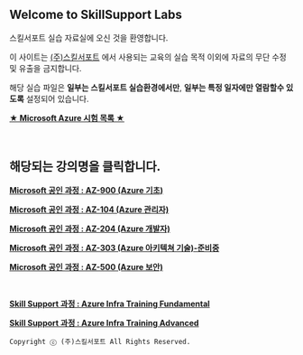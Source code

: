 ## Welcome to SkillSupport Labs

스킬서포트 실습 자료실에 오신 것을 환영합니다.

이 사이트는 [(주)스킬서포트](http://www.skillsupport.co.kr) 에서 사용되는 교육의 실습 목적 이외에 자료의 무단 수정 및 유출을 금지합니다.

해당 실습 파일은 **일부는 스킬서포트 실습환경에서만**, **일부는 특정 일자에만 열람할수 있도록** 설정되어 있습니다.

[**★ Microsoft Azure 시험 목록 ★**](http://gitlab.skillsupport.co.kr/Azure/warehouse)


<br>

## 해당되는 강의명을 클릭합니다.

[**Microsoft 공인 과정 : AZ-900 (Azure 기초)**](http://gitlab.skillsupport.co.kr/Azure/az-900)

[**Microsoft 공인 과정 : AZ-104 (Azure 관리자)**](http://gitlab.skillsupport.co.kr/azure-role-based-2020/az-104-ko)

[**Microsoft 공인 과정 : AZ-204 (Azure 개발자)**](http://gitlab.skillsupport.co.kr/azure-role-based-2020/az-204-ko)

[**Microsoft 공인 과정 : AZ-303 (Azure 아키텍쳐 기술)-준비중**](http://gitlab.skillsupport.co.kr/azure-role-based-2020/az-303-ko)

[**Microsoft 공인 과정 : AZ-500 (Azure 보안)**](http://gitlab.skillsupport.co.kr/azure-role-based-2020/az-500-ko)

<br>

[**Skill Support 과정 : Azure Infra Training Fundamental**](http://gitlab.skillsupport.co.kr/azure-skillsupport-class-2020/ss-azure-infra-basic)

[**Skill Support 과정 : Azure Infra Training Advanced**](http://gitlab.skillsupport.co.kr/azure-skillsupport-class-2020/ss-azure-infra-advanced)


`Copyright ⓒ (주)스킬서포트 All Rights Reserved.`
